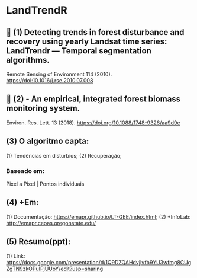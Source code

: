 # LandTrendR 
## 📑 (1) Detecting trends in forest disturbance and recovery using yearly Landsat time series: LandTrendr — Temporal segmentation algorithms.
Remote Sensing of Environment 114 (2010). <https://doi:10.1016/j.rse.2010.07.008>

## 📑 (2)  - An empirical, integrated forest biomass monitoring system. 
Environ. Res. Lett. 13 (2018). <https://doi.org/10.1088/1748-9326/aa9d9e>

## (3) O algoritmo capta:
(1) Tendências em disturbios;
(2) Recuperação;

### Baseado em:
Pixel a Pixel | Pontos individuais


## (4) +Em: 
(1) Documentação: <https://emapr.github.io/LT-GEE/index.html>;
(2) +InfoLab: <http://emapr.ceoas.oregonstate.edu/>

## (5) Resumo(ppt):
(1) Link: <https://docs.google.com/presentation/d/1Q9DZQAHdvjIvfb9YU3wfmg8CUgZgTN9zkOPuIPjUUoY/edit?usp=sharing>

